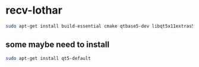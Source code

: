 # recv-lothar

```bash
sudo apt-get install build-essential cmake qtbase5-dev libqt5x11extras5-dev qttools5-dev qttools5-dev-tools libgcrypt20-dev zlib1g-dev libxi-dev libxtst-dev
```
 ## some maybe need to install 
 ```bash
 sudo apt-get install qt5-default
 ```
